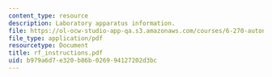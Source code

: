 ```yaml
---
content_type: resource
description: Laboratory apparatus information.
file: https://ol-ocw-studio-app-qa.s3.amazonaws.com/courses/6-270-autonomous-robot-design-competition-january-iap-2005/b979a6d7e320b86b026994127202d3bc_rf_instructions.pdf
file_type: application/pdf
resourcetype: Document
title: rf_instructions.pdf
uid: b979a6d7-e320-b86b-0269-94127202d3bc
---
```

